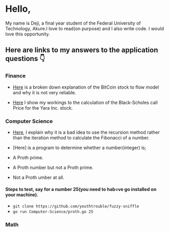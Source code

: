 # Hello,

My name is Deji, a final year student of the Federal University of Technology, Akure.I love to read(on purpose) and I also write code. I would love this opportunity.

## Here are links to my answers to the application questions 👇

### Finance
 - [Here](https://github.com/youthtrouble/fuzzy-sniffle/blob/master/Finance/Finance.md) is a broken down explanation of the BitCoin stock to flow model and why it is not very reliable.

 - [Here](https://github.com/youthtrouble/fuzzy-sniffle/blob/master/Finance/Finance.pdf) I show my workings to the calculation of the Black-Scholes call Price for the Yara Inc. stock.

### Computer Science
 - [Here](https://github.com/youthtrouble/fuzzy-sniffle/blob/master/Computer-Science/Computer-Science.md), I explain why it is a bad idea to use the recursion method rather than the iteration method to calculate the Fibonacci of a number.

 - [Here] is a program to determine whether a number(integer) is;
  - A Proth prime.
  - A Proth number but not a Proth prime.
  - Not a Proth  umber at all.
 
  #### Steps to test, say for a number 25(you need to hab=ve go installed on your machine).
   - `git clone https://github.com/youthtrouble/fuzzy-sniffle`
   - `go run Computer-Science/proth.go 25`

### Math


